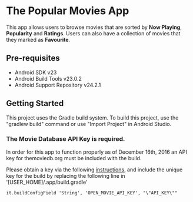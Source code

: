 The Popular Movies App
========

This app allows users to browse movies that are sorted by **Now Playing**, **Popularity** and **Ratings**. Users can also have a collection of movies that they marked as **Favourite**.

Pre-requisites
--------------

- Android SDK v23
- Android Build Tools v23.0.2
- Android Support Repository v24.2.1

Getting Started
---------------

This project uses the Gradle build system. To build this project, use the
"gradlew build" command or use "Import Project" in Android Studio.

### The Movie Database API Key is required.

In order for this app to function properly as of December 16th, 2016 an API key for themoviedb.org must be included with the build.

Please obtain a key via the following [instructions](https://www.themoviedb.org/faq/api), and include the unique key for the build by replacing the following line in '[USER_HOME]/.app/build.gradle'

`it.buildConfigField 'String', 'OPEN_MOVIE_API_KEY', "\"API_KEY\""`
